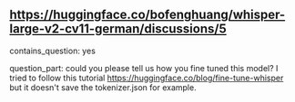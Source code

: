 ## https://huggingface.co/bofenghuang/whisper-large-v2-cv11-german/discussions/5

contains_question: yes

question_part: 
could you please tell us how you fine tuned this model?
I tried to follow this tutorial https://huggingface.co/blog/fine-tune-whisper but it doesn't save the tokenizer.json for example.